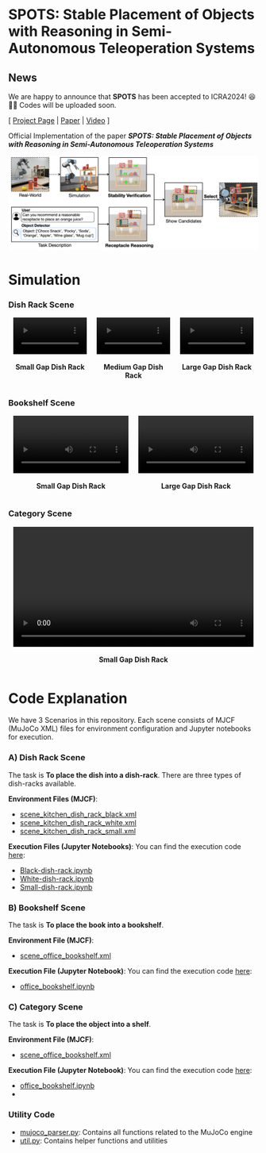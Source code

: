 # SPOTS: Stable Placement of Objects with Reasoning in Semi-Autonomous Teleoperation Systems

## News

We are happy to announce that **SPOTS** has been accepted to ICRA2024! 😆🎉🎉
Codes will be uploaded soon.

[ [Project Page](https://joonhyung-lee.github.io/spots/) | [Paper](https://arxiv.org/abs/2309.13937) | [Video](https://joonhyung-lee.github.io/spots/) ]

Official Implementation of the paper ***SPOTS: Stable Placement of Objects with Reasoning in Semi-Autonomous Teleoperation Systems***

![fig_overview](https://github.com/joonhyung-lee/spots/raw/github-page/assets/images/fig_overview.png)

# Simulation

### Dish Rack Scene

<div style="display: flex; justify-content: space-between; margin-bottom: 20px;">
    <div style="flex: 1; text-align: center; margin: 0 10px;">
        <video width="100%" controls>
            <source src="assets/videos/scene-kitchen-white.mp4" type="video/mp4">
        </video>
        <p><strong>Small Gap Dish Rack</strong></p>
    </div>
    <div style="flex: 1; text-align: center; margin: 0 10px;">
        <video width="100%" controls>
            <source src="assets/videos/scene-kitchen-black.mp4" type="video/mp4">
        </video>
        <p><strong>Medium Gap Dish Rack</strong></p>
    </div>
    <div style="flex: 1; text-align: center; margin: 0 10px;">
        <video width="100%" controls>
            <source src="assets/videos/scene-kitchen-small.mp4" type="video/mp4">
        </video>
        <p><strong>Large Gap Dish Rack</strong></p>
    </div>
</div>

### Bookshelf Scene

<div style="display: flex; justify-content: space-between; margin-bottom: 20px;">
    <div style="flex: 1; text-align: center; margin: 0 10px;">
        <video width="100%" controls>
            <source src="assets/videos/scene-bookshelf-two-tiered.mp4" type="video/mp4">
        </video>
        <p><strong>Small Gap Dish Rack</strong></p>
    </div>
    <div style="flex: 1; text-align: center; margin: 0 10px;">
        <video width="100%" controls>
            <source src="assets/videos/scene-bookshelf-three-tiered.mp4" type="video/mp4">
        </video>
        <p><strong>Large Gap Dish Rack</strong></p>
    </div>
</div>

### Category Scene

<div style="display: flex; justify-content: space-between; margin-bottom: 20px;">
    <div style="flex: 1; text-align: center; margin: 0 10px;">
        <video width="100%" controls>
            <source src="assets/videos/scene-shelf-three-tiered.mp4" type="video/mp4">
        </video>
        <p><strong>Small Gap Dish Rack</strong></p>
    </div>
</div>


# Code Explanation
We have 3 Scenarios in this repository. Each scene consists of MJCF (MuJoCo XML) files for environment configuration and Jupyter notebooks for execution.

### A) Dish Rack Scene
The task is **To place the dish into a dish-rack**. There are three types of dish-racks available.

**Environment Files (MJCF)**:
- [scene_kitchen_dish_rack_black.xml](https://github.com/joonhyung-lee/spots/blob/main/asset/scene_kitchen_dish_rack_black.xml)
- [scene_kitchen_dish_rack_white.xml](https://github.com/joonhyung-lee/spots/blob/main/asset/scene_kitchen_dish_rack_white.xml)
- [scene_kitchen_dish_rack_small.xml](https://github.com/joonhyung-lee/spots/blob/main/asset/scene_kitchen_dish_rack_small.xml)

**Execution Files (Jupyter Notebooks)**:
You can find the execution code [here](https://github.com/joonhyung-lee/spots/tree/main/demo/scene/kitchen_with_dish):
- [Black-dish-rack.ipynb](https://github.com/joonhyung-lee/spots/blob/main/demo/scene/kitchen_with_dish/kitchen_rack_black.ipynb)
- [White-dish-rack.ipynb](https://github.com/joonhyung-lee/spots/blob/main/demo/scene/kitchen_with_dish/kitchen_rack_white.ipynb)
- [Small-dish-rack.ipynb](https://github.com/joonhyung-lee/spots/blob/main/demo/scene/kitchen_with_dish/kitchen_rack_small.ipynb)

### B) Bookshelf Scene
The task is **To place the book into a bookshelf**.

**Environment File (MJCF)**:
- [scene_office_bookshelf.xml](https://github.com/joonhyung-lee/spots/blob/main/asset/scene_office_bookshelf.xml)

**Execution File (Jupyter Notebook)**:
You can find the execution code [here](https://github.com/joonhyung-lee/spots/tree/main/demo/scene/office_booksehlf):
- [office_bookshelf.ipynb](https://github.com/joonhyung-lee/spots/blob/main/demo/scene/office_booksehlf/office_bookshelf.ipynb)

### C) Category Scene
The task is **To place the object into a shelf**.

**Environment File (MJCF)**:
- [scene_office_bookshelf.xml](https://github.com/joonhyung-lee/spots/blob/main/asset/scene_office_bookshelf.xml)

**Execution File (Jupyter Notebook)**:
You can find the execution code [here](https://github.com/joonhyung-lee/spots/tree/main/demo/scene/office_booksehlf):
- [office_bookshelf.ipynb](https://github.com/joonhyung-lee/spots/blob/main/demo/scene/office_booksehlf/office_bookshelf.ipynb)
- 
### Utility Code
- [mujoco_parser.py](https://github.com/joonhyung-lee/spots/blob/main/utils/mujoco_parser.py): Contains all functions related to the MuJoCo engine
- [util.py](https://github.com/joonhyung-lee/spots/blob/main/utils/util.py): Contains helper functions and utilities
